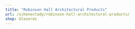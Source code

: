 ```yaml
---
title: "Robinson Hall Architectural Products"
url: /schenectady/robinson-hall-architectural-products/
shop: Glaserei
---
```

